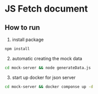 # JS Fetch document

## How to run

1. install package

```bash
npm install
```

2. automatic creating the mock data

```bash
cd mock-server && node generateData.js
```

3. start up docker for json server

```bash
cd mock-server && docker componse up -d
```
